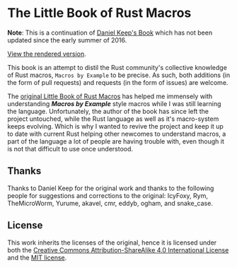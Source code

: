 # The Little Book of Rust Macros

**Note**: This is a continuation of [Daniel Keep's Book](https://github.com/DanielKeep/tlborm) which
has not been updated since the early summer of 2016.

[View the rendered version](https://veykril.github.io/tlborm/).

This book is an attempt to distil the Rust community's collective knowledge of Rust macros,
`Macros by Example` to be precise.  As such, both additions (in the form of pull requests) and
requests (in the form of issues) are welcome.

The [original Little Book of Rust Macros](https://github.com/DanielKeep/tlborm) has helped me
immensely with understanding ***Macros by Example*** style macros while I was still learning the
language. Unfortunately, the author of the book has since left the project untouched, while the Rust
language as well as it's macro-system keeps evolving. Which is why I wanted to revive the project
and keep it up to date with current Rust helping other newcomes to understand macros, a part of the
language a lot of people are having trouble with, even though it is not that difficult to use once
understood.

## Thanks

Thanks to Daniel Keep for the original work and thanks to the following people for suggestions and
corrections to the original: IcyFoxy, Rym, TheMicroWorm, Yurume, akavel, cmr, eddyb, ogham, and
snake_case.

## License

This work inherits the licenses of the original, hence it is licensed under both the
[Creative Commons Attribution-ShareAlike 4.0 International License](http://creativecommons.org/licenses/by-sa/4.0/)
and the [MIT license](http://opensource.org/licenses/MIT).